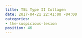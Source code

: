 ```yaml
---
title: TSL Type II Collagen
date: 2017-04-21 22:41:00 -04:00
categories:
- the-suspicious-lesion
position: 46
---
```


